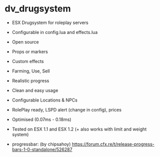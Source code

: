 # dv_drugsystem

- ESX Drugsystem for roleplay servers

- Configurable in config.lua and effects.lua

- Open source

- Props or markers

- Custom effects

- Farming, Use, Sell

- Realistic progress

- Clean and easy usage

- Configurable Locations & NPCs

- RolePlay ready, LSPD alert (change in config), prices

- Optimised (0.07ms - 0.18ms)

- Tested on ESX 1.1 and ESX 1.2 (+ also works with limit and weight system)

- progressbar: (by chipsahoy) https://forum.cfx.re/t/release-progress-bars-1-0-standalone/526287
